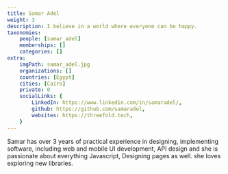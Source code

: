```yaml
---
title: Samar Adel
weight: 3
description: I believe in a world where everyone can be happy.
taxonomies:
    people: [samar_adel]
    memberships: []
    categories: []
extra:
    imgPath: samar_adel.jpg
    organizations: []
    countries: [Egypt]
    cities: [Cairo]
    private: 0
    socialLinks: {
        LinkedIn: https://www.linkedin.com/in/samaradel/,
        github: https://github.com/samaradel,
        websites: https://threefold.tech,
    }
---
```


Samar has over 3 years of practical experience in designing, implementing software, including web and mobile UI development, API design and she is passionate about everything Javascript, Designing pages as well. she loves exploring new libraries.
